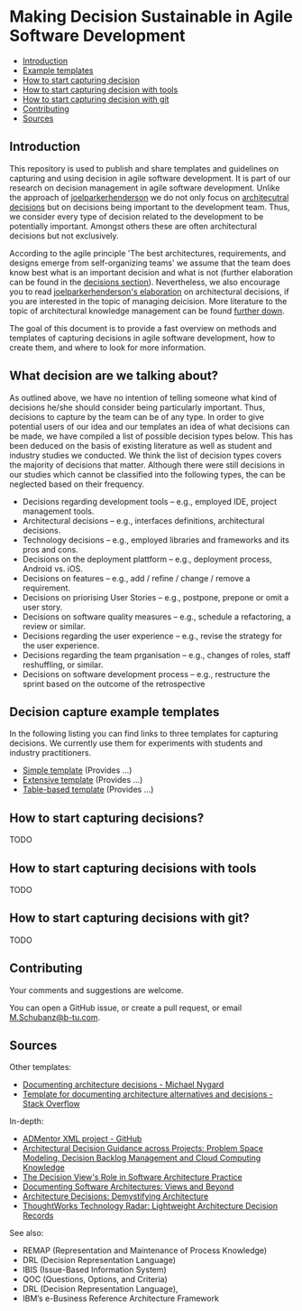 # Making Decision Sustainable in Agile Software Development

* [Introduction](#introduction)
* [Example templates](#decision-templates)
* [How to start capturing decision](#how-to-start-capturing)
* [How to start capturing decision with tools](#how-to-start-capturing-with-tools)
* [How to start capturing decision with git](#how-to-start-capturing-decisions-with-git)
* [Contributing](#contributing)
* [Sources](#sources)


<h2><a name="introduction">Introduction</a></h2>


This repository is used to publish and share templates and guidelines on capturing and using decision in agile software development. It is part of our research on decision management in agile software development. Unlike the approach of [joelparkerhenderson](https://github.com/joelparkerhenderson/architecture_decision_record/) we do not only focus on [architecutral decisions](https://github.com/joelparkerhenderson/architecture_decision_record/#introduction) but on decisions being important to the development team. Thus, we consider every type of decision related to the development to be potentially important. Amongst others these are often architectural decisions but not exclusively. 

According to the agile principle 'The best architectures, requirements, and designs emerge from self-organizing teams' we assume that the team does know best what is an important decision and what is not (further elaboration can be found in the [decisions section](#decisions)). Nevertheless, we also encourage you to read [joelparkerhenderson's elaboration](https://github.com/joelparkerhenderson/architecture_decision_record/#introduction) on architectural decisions, if you are interested in the topic of managing deicision. More literature to the topic of architectural knowledge management can be found [further down](#sources).

The goal of this document is to provide a fast overview on methods and templates of capturing decisions in agile software development, how to create them, and where to look for more information.


<h2><a name="decisions">What decision are we talking about?</a></h2>

As outlined above, we have no intention of telling someone what kind of decisions he/she should consider being particularly important. Thus, decisions to capture by the team can be of any type. In order to give potential users of our idea and our templates an idea of what decisions can be made, we have compiled a list of possible decision types below. This has been deduced on the basis of existing literature as well as student and industry studies we conducted. We think the list of decision types covers the majority of decisions that matter. Although there were still decisions in our studies which cannot be classified into the following types, the can be neglected based on their frequency. 

* Decisions regarding development tools – e.g., employed IDE, project management tools.
* Architectural decisions – e.g., interfaces definitions, architectural decisions. 
* Technology decisions – e.g., employed libraries and frameworks and its pros and cons.
* Decisions on the deployment plattform – e.g., deployment process, Android vs. iOS.
* Decisions on features – e.g., add / refine / change / remove a requirement.
* Decisions on priorising User Stories – e.g., postpone, prepone or omit a user story.
* Decisions on software quality measures – e.g., schedule a refactoring, a review or similar.
* Decisions regarding the user experience – e.g., revise the strategy for the user experience.
* Decisions regarding the team prganisation – e.g., changes of roles, staff reshuffling, or similar.
* Decisions on software development process – e.g., restructure the sprint based on the outcome of the retrospective

<h2><a name="decision-templates">Decision capture example templates</a></h2>

In the following listing you can find links to three templates for capturing decisions. We currently use them for experiments with students and industry practitioners. 

* [Simple template](templates/captureTemplate_simple.md) (Provides ...)
* [Extensive template](captureTemplate_full.md) (Provides ...)
* [Table-based template](captureTemplate_table.md) (Provides ...)


<h2><a name="how-to-start-capturing">How to start capturing decisions?</a></h2>

TODO 

<h2><a name="how-to-start-capturing-with-tools">How to start capturing decisions with tools</a></h2>

TODO 

<h2><a name="how-to-start-capturing-decisions-with-git">How to start capturing decisions with git?</a></h2>

TODO

<h2><a name="contributing">Contributing</a></h2>

Your comments and suggestions are welcome.

You can open a GitHub issue, or create a pull request, or email M.Schubanz@b-tu.com.

<h2><a name="sources">Sources</a></h2>

Other templates:

* [Documenting architecture decisions - Michael Nygard](http://thinkrelevance.com/blog/2011/11/15/documenting-architecture-decisions)
* [Template for documenting architecture alternatives and decisions - Stack Overflow](http://stackoverflow.com/questions/7104735/template-for-documenting-architecture-alternatives-and-decisions)

In-depth:

* [ADMentor XML project - GitHub](https://github.com/IFS-HSR/ADMentor)
* [Architectural Decision Guidance across Projects: Problem Space Modeling, Decision Backlog Management and Cloud Computing Knowledge](https://www.ifs.hsr.ch/fileadmin/user_upload/customers/ifs.hsr.ch/Home/projekte/ADMentor-WICSA2015ubmissionv11nc.pdf)
* [The Decision View's Role in Software Architecture Practice](https://www.computer.org/csdl/mags/so/2009/02/mso2009020036-abs.html)
* [Documenting Software Architectures: Views and Beyond](http://resources.sei.cmu.edu/library/asset-view.cfm?assetID=30386)
* [Architecture Decisions: Demystifying Architecture](https://www.utdallas.edu/~chung/SA/zz-Impreso-architecture_decisions-tyree-05.pdf)
* [ThoughtWorks Technology Radar: Lightweight Architecture Decision Records](https://www.thoughtworks.com/radar/techniques/lightweight-architecture-decision-records)

See also:

* REMAP (Representation and Maintenance of Process Knowledge)
* DRL (Decision Representation Language)
* IBIS (Issue-Based Information System)
* QOC (Questions, Options, and Criteria)
* DRL (Decision Representation Language),
* IBM’s e-Business Reference Architecture Framework


